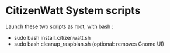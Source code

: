 CitizenWatt System scripts
==========================

Launch these two scripts as root, with bash :
- sudo bash install_citizenwatt.sh
- sudo bash cleanup_raspbian.sh (optional: removes Gnome UI)
